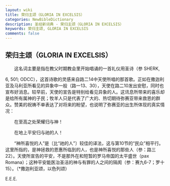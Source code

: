 ```yaml
---
layout: wiki
title: 荣归主颂（GLORIA IN EXCELSIS）
categories: NewBibleDictionary
description: 圣经新词典 - 荣归主颂（GLORIA IN EXCELSIS）
keywords: 荣归主颂, GLORIA IN EXCELSIS
comments: false
---
```


## 荣归主颂（GLORIA IN EXCELSIS）

　　这名词主要是指在教父时期教会里开始唱诵的一首礼仪用圣诗（参 SHERK,

6, 501; ODCC），这首诗歌的灵感来自路二14中天使所唱的那首歌。正如在撒迦利亚及马利亚所看见的异象中一般（路一13、30），天使在路二10发出安慰，同时也宣布好消息。较早前，天使的宣告是特别给看见异象的人。这讯息所带来的喜乐却是给所有属神的子民；牧羊人只是代表了广大的、热切期待弥赛亚带来救恩的群众。赞美的祝祷不单表达了对将来的盼望，也说明了弥赛亚的出生所体现的真实情况：

　　在至高之处荣耀归与神！

　　在地上平安归与祂的人！

　　“神所喜悦的人”是〔比“祂的人”〕较佳的译法，这与第10节的“民众”相平行。这里所指的，是神拯救的恩惠所临到的人，也是神所喜悦的那些人（参：路三22）。天使所宣告的平安，不是那外在和短暂的罗马帝国的太平盛世（pax Romana）；这种平安能医治圣洁的神与有罪的人之间的隔阂（参：赛九6-7；罗十15）。（*撒迦利亚颂，以色列颂）

E.E.E.








